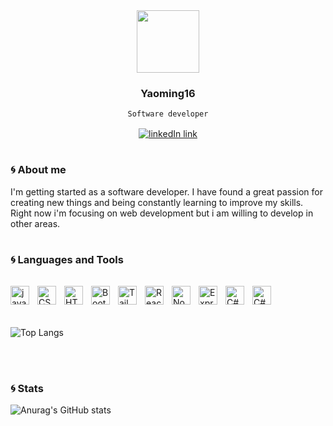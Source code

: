 
<div id="header" align="center">

<img src="https://media.giphy.com/media/M9gbBd9nbDrOTu1Mqx/giphy.gif" width="100"/>

### Yaoming16 ###
` Software developer `
<div id="badges" style="margin-top: 1rem">
    <a href="https://www.linkedin.com/in/pablo-javier-perez-gimenez/" target="_blank" >
    <img src="https://img.shields.io/badge/LinkedIn-blue?logo=linkedin&logoColor=white&style=for-the-badge" alt="linkedIn link">
    <a/>
</div>

# #

</div>

### :cyclone: About me

I'm getting started as a software developer. I have found a great passion for creating new things and being constantly learning to improve my skills. Right now i'm focusing on web development but i am willing to develop in other areas. 

# #

### :cyclone: Languages and Tools

<div>

<img src="https://cdn.jsdelivr.net/gh/devicons/devicon@latest/icons/javascript/javascript-original.svg" align="left" alt="javaScript" width="30px" style="padding-right: 10px; margin-top: 1rem" />

<img src="https://cdn.jsdelivr.net/gh/devicons/devicon@latest/icons/css3/css3-plain.svg" align="left" alt="CSS" width="30px" style="padding-right: 10px; margin-top: 1rem" />

<img src="https://cdn.jsdelivr.net/gh/devicons/devicon@latest/icons/html5/html5-plain.svg" align="left" alt="HTML" width="30px" style="padding-right: 10px; margin-top: 1rem" />

<img src="https://cdn.jsdelivr.net/gh/devicons/devicon@latest/icons/typescript/typescript-original.svg" align="left" alt="Bootstrap" width="30px" style="padding-right: 10px; margin-top: 1rem" />

<img src="https://cdn.jsdelivr.net/gh/devicons/devicon@latest/icons/tailwindcss/tailwindcss-plain.svg" align="left" alt="Tailwind" width="30px" style="padding-right: 10px; margin-top: 1rem" />

<img src="https://cdn.jsdelivr.net/gh/devicons/devicon@latest/icons/react/react-original.svg" align="left" alt="React" width="30px" style="padding-right: 10px; margin-top: 1rem" />

<img src="https://cdn.jsdelivr.net/gh/devicons/devicon@latest/icons/nodejs/nodejs-plain.svg" align="left" alt="Node.js" width="30px" style="padding-right: 10px; margin-top: 1rem" />

<img src="https://cdn.jsdelivr.net/gh/devicons/devicon@latest/icons/express/express-original.svg" align="left" alt="Express" width="30px" style="padding-right: 10px; margin-top: 1rem" />

<img src="https://cdn.jsdelivr.net/gh/devicons/devicon@latest/icons/csharp/csharp-original.svg" align="left" alt="C#" width="30px" style="padding-right: 10px; margin-top: 1rem"/>

<img src="https://cdn.jsdelivr.net/gh/devicons/devicon@latest/icons/linuxmint/linuxmint-original.svg"  align="left" alt="C#" width="30px" style="padding-right: 10px; margin-top: 1rem"/>

</div>

<br/>
<br/>
<br/>
<br/>


![Top Langs](https://github-readme-stats.vercel.app/api/top-langs/?username=yaoming16&layout=compact&theme=radical)

<br/>

#

### :cyclone: Stats 

![Anurag's GitHub stats](https://github-readme-stats.vercel.app/api?username=yaoming16&show_icons=true&theme=radical&rank_icon=true)
